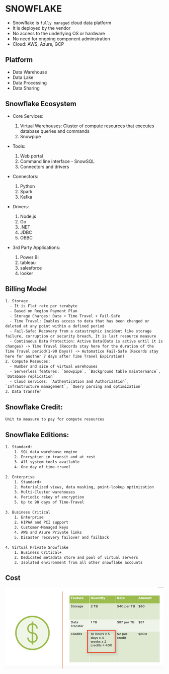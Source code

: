 # SNOWFLAKE

- Snowflake is `fully managed` cloud data platform
- It is deployed by the vendor 
- No access to the underlying OS or hardware
- No need for ongoing component adminstration
- Cloud: AWS, Azure, GCP

## Platform

- Data Warehouse
- Data Lake
- Data Processing
- Data Sharing

## Snowflake Ecosystem

- Core Services:
    1. Virtual Warehouses: Cluster of compute resources that executes database queries and commands
    2. Snowpipe

- Tools:
    1. Web portal
    2. Command line interface - SnowSQL
    3. Connectors and drivers

- Connectors:
    1. Python
    2. Spark
    3. Kafka

- Drivers:
    1. Node.js
    2. Go
    3. .NET
    4. JDBC
    5. OBBC

- 3rd Party Applications:
    1. Power BI
    2. tableau
    3. salesforce
    4. looker

## Billing Model

    1. Storage
      - It is Flat rate per terabyte
      - Based on Region Payment Plan
      - Storage Charges: Data + Time Travel + Fail-Safe
      - Time Travel: Enables access to data that has been changed or deleted at any point within a defined period
      - Fail-Safe: Recovery from a catastrophic incident like storage failure, corruption or security breach, It is last resource measure
      - Continuous Data Protection: Active Data(Data is active until it is changes) -> Time Travel (Records stay here for the duration of the Time Travel period(1-90 Days)) -> Automatice Fail-Safe (Records stay here for another 7 days after Time Travel Expiration)
    2. Compute Resouces:
      - Number and size of virtual warehouses
      - Serverless features: `Snowpipe`, `Background table mainternance`, `Database replication`
      - Cloud services: `Authentication and Authorization`, `Infrastructure management`, `Query parsing and optimization`
    3. Data transfer

## Snowflake Credit:

    Unit to measure to pay for compute resources
    
## Snowflake Editions:

    1. Standard: 
        1. SQL data warehouse engine
        2. Encryption in transit and at rest
        3. All system tools available
        4. One day of time-travel
    
    2. Enterprise
        1. Standard+
        2. Materialized views, data masking, point-lookup optimization
        3. Multi-Cluster warehouses
        4. Periodic rekey of encryption
        5. Up to 90 days of Time-Travel
        
    3. Business Critical
        1. Enterprise
        2. HIPAA and PCI support
        3. Customer-Managed keys
        4. AWS and Azure Private links
        5. Disaster recovery failover and failback
    
    4. Virtual Private Snowflake
        1. Business Critical+
        2. Dedicated metadata store and pool of virtual servers
        3. Isolated environment from all other snowflake accounts

## Cost

![Alt text](./images/credits.PNG)




